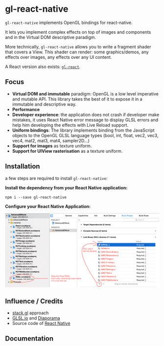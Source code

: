 # gl-react-native

`gl-react-native` implements OpenGL bindings for react-native.

It lets you implement complex effects on top of images and components
and in the Virtual DOM descriptive paradigm.

More technically, `gl-react-native` allows you to write a fragment shader that covers a View. This shader can render: some graphics/demos, any effects over images, any effects over any UI content.

A React version also exists: [`gl-react`](http://github.com/ProjectSeptemberInc/gl-react).

## Focus

- **Virtual DOM and immutable** paradigm: OpenGL is a low level imperative and mutable API. This library takes the best of it to expose it in a immutable and descriptive way.
- **Performance**
- **Developer experience**: the application does not crash if developer make mistakes, it uses React Native error message to display GLSL errors and help him developing the effects with Live Reload support.
- **Uniform bindings**: The library implements binding from the JavaScript objects to the OpenGL GLSL language types (bool, int, float, vec2, vec3, vec4, mat2, mat3, mat4, sampler2D...)
- **Support for images** as texture uniform.
- **Support for UIView rasterisation** as a texture uniform.


## Installation

a few steps are required to install `gl-react-native`:

**Install the dependency from your React Native application:**

```
npm i --save gl-react-native
```

**Configure your React Native Application:**

![](docs/install-steps.png)


## Influence / Credits

- [stack.gl](http://stack.gl/) approach
- [GLSL.io](http://glsl.io/) and [Diaporama](https://github.com/gre/diaporama)
- Source code of [React Native](https://github.com/facebook/react-native)


## Documentation
